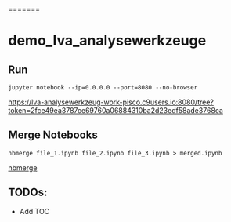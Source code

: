 =======
# demo_lva_analysewerkzeuge

## Run

`jupyter notebook --ip=0.0.0.0 --port=8080 --no-browser`

https://lva-analysewerkzeug-work-pisco.c9users.io:8080/tree?token=2fce49ea3787ce69760a06884310ba2d23edf58ade3768ca

## Merge Notebooks

`nbmerge file_1.ipynb file_2.ipynb file_3.ipynb > merged.ipynb`

[nbmerge](https://github.com/jbn/nbmerge)

## TODOs:
* Add TOC

